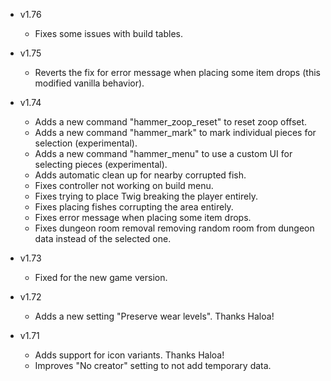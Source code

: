 - v1.76
  - Fixes some issues with build tables.

- v1.75
  - Reverts the fix for error message when placing some item drops (this modified vanilla behavior).

- v1.74
  - Adds a new command "hammer_zoop_reset" to reset zoop offset.
  - Adds a new command "hammer_mark" to mark individual pieces for selection (experimental).
  - Adds a new command "hammer_menu" to use a custom UI for selecting pieces (experimental).
  - Adds automatic clean up for nearby corrupted fish.
  - Fixes controller not working on build menu.
  - Fixes trying to place Twig breaking the player entirely.
  - Fixes placing fishes corrupting the area entirely.
  - Fixes error message when placing some item drops.
  - Fixes dungeon room removal removing random room from dungeon data instead of the selected one.

- v1.73
  - Fixed for the new game version.

- v1.72
  - Adds a new setting "Preserve wear levels". Thanks Haloa!

- v1.71
  - Adds support for icon variants. Thanks Haloa!
  - Improves "No creator" setting to not add temporary data.
